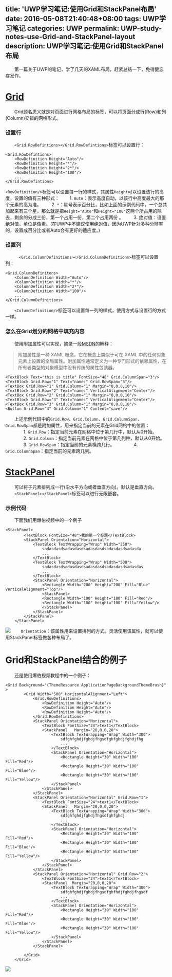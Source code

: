 title: 'UWP学习笔记:使用Grid和StackPanel布局'
date: 2016-05-08T21:40:48+08:00
tags: UWP学习笔记
categories: UWP
permalink: UWP-study-notes-use-Grid-and-StackPanel-layout
description: UWP学习笔记:使用Grid和StackPanel布局
---
　　第一篇关于UWP的笔记，学了几天的XAML布局，赶紧总结一下，免得健忘症发作。

# [Grid](https://msdn.microsoft.com/zh-cn/library/windows/apps/windows.ui.xaml.controls.grid.aspx)
　　Grid顾名思义就是对页面进行网格布局的标签，可以将页面分成行(Row)和列(Column)交错的网格形式。
### 设置行
　　`<Grid.RowDefintions></Grid.RowDefintions>`标签可以设置行：
```
<Grid.RowDefintions>
    <RowDefinition Height="Auto"/>
    <RowDefinition Height="*"/>
    <RowDefinition Height="2*"/>
    <RowDefinition Height="100"/>
    ...
</Grid.RowDefintions>
```
<!--more-->
   `<RowDefinition/>`标签可以设置每一行的样式，其属性`Height`可以设置该行的高度，设置的值有三种形式：
   　　1. `Auto`：表示高度自动，以该行中高度最大的那个元素的高为准。
   　　2. `*`：星号表示百分比，比如上面的示例代码中，一个总共加起来有三个星，那么就是把`Height="Auto"`和`Height="100"`这两个所占用的除去，剩余的分成三份，第一个占用一份，第二个占用两份 。
   　　3. 绝对值：设置绝对值，单位是像素。(在UWP中不建议使用绝对值，因为UWP针对多种分辨率的，设置成百分比或者Auto会有更好的适应度。)

### 设置列
　　　`<Grid.ColumnDefinitions></Grid.ColumnDefinitions>`标签可以设置列：
```
<Grid.ColumnDefinitons>
    <ColumnDefinition Width="Auto"/>
    <ColumnDefinition Width="*"/>
    <ColumnDefinition Width="2*"/>
    <ColumnDefinition Width="100"/>
    ...
</Grid.ColumnDefinitions>
```
　　`<ColumnDefinition/>`标签可以设置每一列的样式，使用方式与设置行的方式一样。

### 怎么在Grid划分的网格中填充内容
　　使用附加属性可以实现，摘录一段[MSDN](https://msdn.microsoft.com/zh-cn/library/windows/apps/mt185579.aspx)的解释：
> 附加属性是一种 XAML 概念。它在概念上类似于可在 XAML 中的任何对象元素上设置的全局属性。附加属性通常定义为一种专门形式的依赖属性，在所有者类型的对象模型中没有传统的属性包装器。

```
<TextBlock Text="this is title" FontSize="48" Grid.ColumnSpan="3"/>
<TextBlock Grid.Row="1" Text="name:" Grid.RowSpan="3"/>
<TextBox Grid.Row="1" Grid.Column="1" Margin="0,0,0,10"/>
<TextBlock Grid.Row="2" Text="name:" VerticalAlignment="Center"/>
<TextBox Grid.Row="2" Grid.Column="1" Margin="0,0,0,10"/>
<TextBlock Grid.Row="3" Text="name:" VerticalAlignment="Center"/>
<TextBox Grid.Row="3" Grid.Column="1" Margin="0,0,0,10"/>
<Button Grid.Row="4" Grid.Column="1" Content="save"/>
```
　　上述示例代码中的`Grid.Row`、`Grid.Column`、`Grid.ColumnSpan`、`Grid.RowSpan`都是附加属性，用来指定当前的元素在Grid网格中的位置：
　　　　1. `Grid.Row`：指定当前元素在网格中位于第几行中，默认从0开始。
　　　　2. `Grid.Column`：指定当前元素在网格中位于第几列种，默认从0开始。
　　　　3. `Grid.RowSpan`：指定当前的元素横跨几行。
　　　　4. `Grid.ColumnSpan`：指定当前的元素跨几列。


# [StackPanel](https://msdn.microsoft.com/zh-cn/library/windows/apps/windows.ui.xaml.controls.stackpanel.aspx)
　　可以将子元素排列成一行(沿水平方向或者垂直方向)。默认是垂直方向。
　　`<StackPanel></StackPanel>`标签可以进行无限嵌套。
### 示例代码
　　下面我们用爆伯视频中的一个例子

```
<StackPanel>
        <TextBlock FontSize="48">我的第一个标题</TextBlock>
        <StackPanel Orientation="Horizontal">
            <TextBlock TextWrapping="Wrap" Width="250">
                sadasdasdsadasdasdsadasdasdsadasdasdsadasda 
                ...
            </TextBlock>
            <TextBlock TextWrapping="Wrap" Width="500">
                sadasdasdsadasdasdsadasdasdsadasdasdsadasdas
                ...
            </TextBlock>
            <StackPanel Orientation="Horizontal">
                <Rectangle Width="200" Height="200" Fill="Blue" VerticalAlignment="Top"/>
                <StackPanel>
                <Rectangle Width="100" Height="100" Fill="Red"/>
                <Rectangle Width="100" Height="100" Fill="Yellow"/>
                </StackPanel>
            </StackPanel>
        </StackPanel>
    </StackPanel>
```
![](http://ww3.sinaimg.cn/mw690/c55a7aeegw1f3offhfeikj20vz0gg3zn.jpg)
　　`Orientation`：该属性用来设置排列的方式。灵活使用该属性，就可以使用StackPanel标签做各种布局了。

# Grid和StackPanel结合的例子
　　还是使用爆伯视频教程中的一个例子：
```
<Grid Background="{ThemeResource ApplicationPageBackgroundThemeBrush}" >
        <Grid Width="500" HorizontalAlignment="Left">
            <Grid.RowDefinitions>
                <RowDefinition Height="Auto"/>
                <RowDefinition Height="Auto"/>
                <RowDefinition Height="Auto"/>
            </Grid.RowDefinitions>
            <StackPanel Orientation="Horizontal">
                <TextBlock FontSize="24">text1</TextBlock>
                <StackPanel   Margin="20,0,0,20">
                    <TextBlock TextWrapping="Wrap" Width="300">
                        sdfghfghdjfghdjfhgsdfghfghdjfghdjfhg
                        ...
                    </TextBlock>
                    <StackPanel Orientation="Horizontal">
                        <Rectangle Height="30" Width="100" Fill="Red"/>
                        <Rectangle Height="30" Width="100" Fill="Blue"/>
                        <Rectangle Height="30" Width="100" Fill="Yellow"/>
                    </StackPanel>
                </StackPanel>
            </StackPanel>
            <StackPanel Orientation="Horizontal" Grid.Row="1">
                <TextBlock FontSize="24">text1</TextBlock>
                <StackPanel   Margin="20,0,0,20">
                    <TextBlock TextWrapping="Wrap" Width="300">
                        sdfghfghdjfghdjfhgsdfghfghdj
                        ...
                    </TextBlock>
                    <StackPanel Orientation="Horizontal">
                        <Rectangle Height="30" Width="100" Fill="Red"/>
                        <Rectangle Height="30" Width="100" Fill="Blue"/>
                        <Rectangle Height="30" Width="100" Fill="Yellow"/>
                    </StackPanel>
                </StackPanel>
            </StackPanel>
            <StackPanel Orientation="Horizontal" Grid.Row="2">
                <TextBlock FontSize="24">text1</TextBlock>
                <StackPanel  Margin="20,0,0,20">
                    <TextBlock TextWrapping="Wrap" Width="300">
                        sdfghfghdjfghdjfhgsdfghfhdjfghdjfhgsdf
                        ...
                    </TextBlock>
                    <StackPanel Orientation="Horizontal">
                        <Rectangle Height="30" Width="100" Fill="Red"/>
                        <Rectangle Height="30" Width="100" Fill="Blue"/>
                        <Rectangle Height="30" Width="100" Fill="Yellow"/>
                    </StackPanel>
                </StackPanel>
            </StackPanel>
            
        </Grid>
    </Grid>
```
![](http://ww3.sinaimg.cn/mw690/c55a7aeegw1f3oflfhtatj20u00qudhx.jpg)